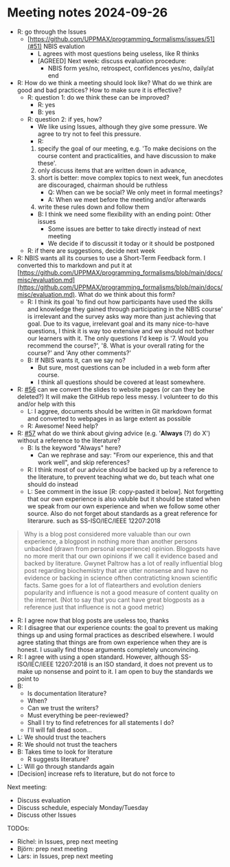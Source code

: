 # Meeting notes 2024-09-26

- R: go through the Issues
    - [https://github.com/UPPMAX/programming_formalisms/issues/51](#51) NBIS evalution
        - L agrees with most questions being useless, like R thinks
        - [AGREED] Next week: discuss evaluation procedure:
            - NBIS form yes/no, retrospect, confidences yes/no, daily/at end
- R: How do we think a meeting should look like?
  What do we think are good and bad practices?
  How to make sure it is effective?
    - R: question 1: do we think these can be improved?
        - R: yes
        - B: yes
    - R: question 2: if yes, how?
        - We like using Issues, although they give some pressure.
      We agree to try not to feel this pressure.
        - R:
      1. specify the goal of our meeting, e.g. 'To make decisions
      on the course content and practicalities, and have discussion to make these'.
      2. only discuss items that are written down in advance,
      3. short is better: move complex topics to next week, fun anecdotes
      are discouraged, chairman should be ruthless
            - Q: When can we be social? We only meet in formal meetings?
            - A: When we meet before the meeting and/or afterwards
      5. write these rules down and follow them
        - B: I think we need some flexibility with an ending point: Other issues
            - Some issues are better to take directly instead of next meeting
            - We decide if to discussit it today or it should be postponed
    - R: if there are suggestions, decide next week
- R: NBIS wants all its courses to use a Short-Term Feedback form.
  I converted this to markdown and put it at
  [https://github.com/UPPMAX/programming_formalisms/blob/main/docs/misc/evaluation.md](https://github.com/UPPMAX/programming_formalisms/blob/main/docs/misc/evaluation.md).
  What do we think about this form?
    - R: I think its goal 'to find out how participants have used the skills and
    knowledge they gained through participating in the NBIS course' is
    irrelevant and the survey asks way more than just achieving that goal.
    Due to its vague, irrelevant goal and its many nice-to-have questions,
    I think it is way too extensive and we should not bother our learners with
    it. The only questions I'd keep is '7. Would you recommend the course?',
    '8. What is your overall rating for the course?' and 'Any other comments?'
    - B: If NBIS wants it, can we say no?
        - But sure, most questions can be included in a web form after course.
        - I think all questions should be covered at least somewhere.
- R: [#56](https://github.com/UPPMAX/programming_formalisms/issues/56)
  can we convert the slides to website pages (or can they be deleted?)
  It will make the GitHub repo less messy.
  I volunteer to do this and/or help with this
    - L: I aggree, documents should be written in Git markdown format and converted to webpages in as large extent as possible
    - R: Awesome! Need help?
- R: [#57](https://github.com/UPPMAX/programming_formalisms/issues/57)
  what do we think about giving advice (e.g. '**Always** (?) do X') without
  a reference to the literature?
    - B: Is the keyword "Always" here?
        - Can we rephrase and say: "From our experience, this and that work well", and skip references?
    - R: I think most of our advice should be backed up by a reference to
    the literature, to prevent teaching what we do, but teach what one
    should do instead
    - L: See comment in the issue [R: copy-pasted it below]. Not forgetting that our own experience is also valuble but it should be stated when
    we speak from our own experience and when we follow some other source.
    Also do not forget about standards as a great reference for literarure. such as SS-ISO/IEC/IEEE 12207:2018

> Why is a blog post considered more valuable than our own experience, a blogpost in nothing more than another persons unbacked (drawn from personal experience) opinion. Blogposts have no more merit that our own opinions if we call it evidence based and backed by literature.
> Gwynet Paltrow has a lot of really influential blog post regarding biochemistry that are utter nonsense and have no evidence or backing in science ofthen contraticting known scientific facts. Same goes for a lot of flatearthers and evolution deniers popularity and influence is not a good measure of content quality on the internet. (Not to say that you cant have great blogposts as a reference just that influence is not a good metric)

- R: I agree now that blog posts are useless too, thanks
- R: I disagree that our experience counts: the goal to prevent us making
    things up and using formal practices as described elsewhere.
    I would agree stating that things are from own experience when they are is
    honest. I usually find those arguments completely unconvincing.
- R: I agree with using a open standard. However, although
    SS-ISO/IEC/IEEE 12207:2018 is an ISO standard, it does not prevent us to
    make up nonsense and point to it. I am open to buy the standards we
    point to
- B:
    - Is documentation literature?
    - When?
    - Can we trust the writers?
    - Must everything be peer-reviewed?
    - Shall I try to find refetrences for all statements I do?
    - I'll will fall dead soon...
- L: We should trust the teachers
- R: We should not trust the teachers
- B: Takes time to look for literature
    - R suggests literature?
- L: Will go through standards again
- [Decision] increase refs to literature, but do not force to


Next meeting:

- Discuss evaluation
- Discuss schedule, especialy Monday/Tuesday
- Discuss other Issues

TODOs:

- Richel: in Issues, prep next meeting
- Björn: prep next meeting
- Lars: in Issues, prep next meeting

